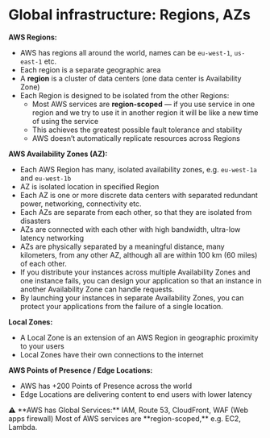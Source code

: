 # Global infrastructure: Regions, AZs

**AWS Regions:**

- AWS has regions all around the world, names can be `eu-west-1`, `us-east-1` etc.
- Each region is a separate geographic area
- A **region** is a cluster of data centers (one data center is Availability Zone)
- Each Region is designed to be isolated from the other Regions:
    - Most AWS services are **region-scoped** — if you use service in one region and we try to use it in another region it will be like a new time of using the service
    - This achieves the greatest possible fault tolerance and stability
    - AWS doesn’t automatically replicate resources across Regions

**AWS Availability Zones (AZ):**

- Each AWS Region has many, isolated availability zones, e.g. `eu-west-1a` and `eu-west-1b`
- AZ is isolated location in specified Region
- Each AZ is one or more discrete data centers with separated redundant power, networking, connectivity etc.
- Each AZs are separate from each other, so that they are isolated from disasters
- AZs are connected with each other with high bandwidth, ultra-low latency networking
- AZs are physically separated by a meaningful distance, many kilometers, from any other AZ, although all are within 100 km (60 miles) of each other.
- If you distribute your instances across multiple Availability Zones and one instance fails, you can design your application so that an instance in another Availability Zone can handle requests.
- By launching your instances in separate Availability Zones, you can protect your applications from the failure of a single location.

**Local Zones:**

- A Local Zone is an extension of an AWS Region in geographic proximity to your users
- Local Zones have their own connections to the internet

**AWS Points of Presence / Edge Locations:**

- AWS has +200 Points of Presence across the world
- Edge Locations are delivering content to end users with lower latency

<aside>
⚠️ **AWS has Global Services:** IAM, Route 53, CloudFront, WAF (Web apps firewall)
Most of AWS services are **region-scoped,** e.g. EC2, Lambda.

</aside>
